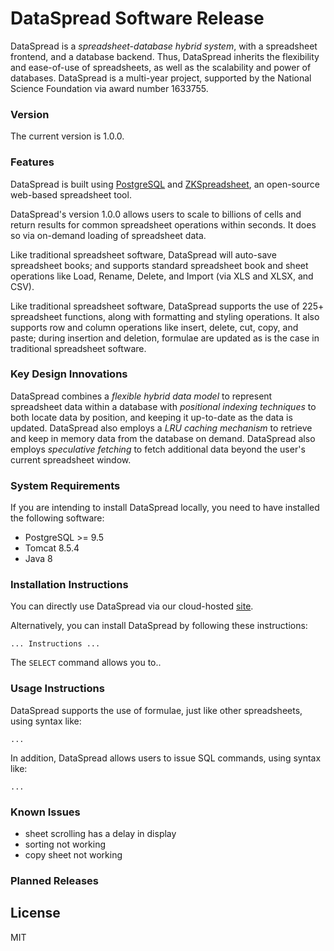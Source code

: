 # DataSpread Software Release 

DataSpread is a _spreadsheet-database hybrid system_, with a spreadsheet frontend, and a database backend. Thus, DataSpread inherits the flexibility and ease-of-use of spreadsheets, as well as the scalability and power of databases. DataSpread is a multi-year project, supported by the National Science Foundation via award number 1633755.

### Version
The current version is 1.0.0.

### Features
DataSpread is built using [PostgreSQL][postgressite] and [ZKSpreadsheet][zksite], an open-source web-based spreadsheet tool.

DataSpread's version 1.0.0 allows users to scale to billions of cells and return results for common spreadsheet operations within seconds. It does so via on-demand loading of spreadsheet data.

Like traditional spreadsheet software, DataSpread will auto-save spreadsheet books; and supports standard spreadsheet book and sheet  operations like Load, Rename, Delete, and Import (via XLS and XLSX, and CSV). 

Like traditional spreadsheet software, DataSpread supports the use of 225+ spreadsheet functions, along with formatting and styling operations. It also supports row and column operations like insert, delete, cut, copy, and paste; during insertion and deletion, formulae are updated as is the case in traditional spreadsheet software.

### Key Design Innovations
DataSpread combines a _flexible hybrid data model_ to represent spreadsheet data within a database with _positional indexing techniques_ to both locate data by position, and keeping it up-to-date as the data is updated. DataSpread also employs a _LRU caching mechanism_ to retrieve and keep in memory data from the database on demand. DataSpread also employs _speculative fetching_ to fetch additional data beyond the user's current spreadsheet window. 


### System Requirements
If you are intending to install DataSpread locally, you need to have installed the following software:
* PostgreSQL >= 9.5
* Tomcat 8.5.4
* Java 8


### Installation Instructions
You can directly use DataSpread via our cloud-hosted [site][siteinfo].

Alternatively, you can install DataSpread by following these instructions:
```
... Instructions ...
```
The `SELECT` command allows you to..

### Usage Instructions
DataSpread supports the use of formulae, just like other spreadsheets, using syntax like:
```
...
```
In addition, DataSpread allows users to issue SQL commands, using syntax like:
```
...
```

### Known Issues
* sheet scrolling has a delay in display
* sorting not working
* copy sheet not working


### Planned Releases




License
----
MIT


[siteinfo]: http://kite.cs.illinois.edu:8080
[zksite]: https://www.zkoss.org/product/zkspreadsheet
[postgressite]: https://www.postgresql.org/
